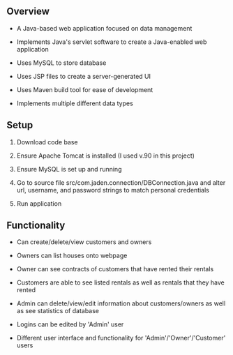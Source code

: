 ## Overview

  - A Java-based web application focused on data management
  
  - Implements Java's servlet software to create a Java-enabled web application
    
  - Uses MySQL to store database
    
  - Uses JSP files to create a server-generated UI
  
  - Uses Maven build tool for ease of development
  
  - Implements multiple different data types
  
## Setup

  1. Download code base
  
  2. Ensure Apache Tomcat is installed (I used v.90 in this project)
  
  3. Ensure MySQL is set up and running
  
  4. Go to source file src/com.jaden.connection/DBConnection.java and alter url, username, and password strings to match 
     personal credentials
  
  4. Run application
    
    
## Functionality

  - Can create/delete/view customers and owners
  
  - Owners can list houses onto webpage
  
  - Owner can see contracts of customers that have rented their rentals
  
  - Customers are able to see listed rentals as well as rentals that they have rented
  
  - Admin can delete/view/edit information about customers/owners as well as see statistics of database
  
  - Logins can be edited by 'Admin' user
  
  - Different user interface and functionality for 'Admin'/'Owner'/'Customer' users

 

